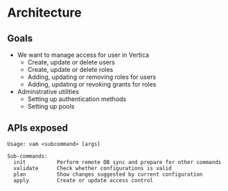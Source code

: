# Architecture

## Goals 
- We want to manage access for user in Vertica
    - Create, update or delete users
    - Create, update or delete roles
    - Adding, updating or removing roles for users
    - Adding, updating or revoking grants for roles
- Adminstrative utilities
    - Setting up authentication methods
    - Setting up pools


## APIs exposed

```
Usage: vam <subcommand> [args]

Sub-commands:
  init          Perform remote DB sync and prepare for other commands
  validate      Check whether configurations is valid
  plan          Show changes suggested by current configuration
  apply         Create or update access control
```
